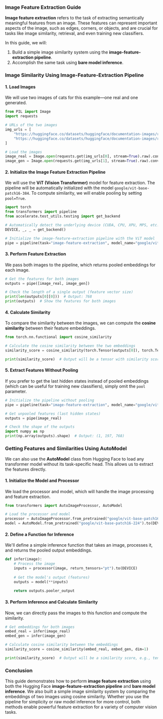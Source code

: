 ### Image Feature Extraction Guide

**Image feature extraction** refers to the task of extracting semantically meaningful features from an image. These features can represent important aspects of the image, such as edges, corners, or objects, and are crucial for tasks like image similarity, retrieval, and even training new classifiers.

In this guide, we will:
1. Build a simple image similarity system using the **image-feature-extraction pipeline**.
2. Accomplish the same task using **bare model inference**.

### Image Similarity Using Image-Feature-Extraction Pipeline

#### 1. Load Images

We will use two images of cats for this example—one real and one generated.

```python
from PIL import Image
import requests

# URLs of the two images
img_urls = [
    "https://huggingface.co/datasets/huggingface/documentation-images/resolve/main/cats.png", 
    "https://huggingface.co/datasets/huggingface/documentation-images/resolve/main/cats.jpeg"
]

# Load the images
image_real = Image.open(requests.get(img_urls[0], stream=True).raw).convert("RGB")
image_gen = Image.open(requests.get(img_urls[1], stream=True).raw).convert("RGB")
```

#### 2. Initialize the Image Feature Extraction Pipeline

We will use the **ViT (Vision Transformer)** model for feature extraction. The pipeline will be automatically initialized with the model `google/vit-base-patch16-384`. To compute similarity, we will enable pooling by setting `pool=True`.

```python
import torch
from transformers import pipeline
from accelerate.test_utils.testing import get_backend

# Automatically detect the underlying device (CUDA, CPU, XPU, MPS, etc.)
DEVICE, _, _ = get_backend()

# Initialize the image-feature-extraction pipeline with the ViT model
pipe = pipeline(task="image-feature-extraction", model_name="google/vit-base-patch16-384", device=DEVICE, pool=True)
```

#### 3. Perform Feature Extraction

We pass both images to the pipeline, which returns pooled embeddings for each image.

```python
# Get the features for both images
outputs = pipe([image_real, image_gen])

# Check the length of a single output (feature vector size)
print(len(outputs[0][0]))  # Output: 768
print(outputs)  # Show the features for both images
```

#### 4. Calculate Similarity

To compare the similarity between the images, we can compute the **cosine similarity** between their feature embeddings.

```python
from torch.nn.functional import cosine_similarity

# Calculate the cosine similarity between the two embeddings
similarity_score = cosine_similarity(torch.Tensor(outputs[0]), torch.Tensor(outputs[1]), dim=1)

print(similarity_score)  # Output will be a tensor with similarity score, e.g., tensor([0.6043])
```

#### 5. Extract Features Without Pooling

If you prefer to get the last hidden states instead of pooled embeddings (which can be useful for training new classifiers), simply omit the `pool` parameter.

```python
# Initialize the pipeline without pooling
pipe = pipeline(task="image-feature-extraction", model_name="google/vit-base-patch16-224", device=DEVICE)

# Get unpooled features (last hidden states)
outputs = pipe(image_real)

# Check the shape of the outputs
import numpy as np
print(np.array(outputs).shape)  # Output: (1, 197, 768)
```

### Getting Features and Similarities Using AutoModel

We can also use the **AutoModel** class from Hugging Face to load any transformer model without its task-specific head. This allows us to extract the features directly.

#### 1. Initialize the Model and Processor

We load the processor and model, which will handle the image processing and feature extraction.

```python
from transformers import AutoImageProcessor, AutoModel

# Load the processor and model
processor = AutoImageProcessor.from_pretrained("google/vit-base-patch16-224")
model = AutoModel.from_pretrained("google/vit-base-patch16-224").to(DEVICE)
```

#### 2. Define a Function for Inference

We'll define a simple inference function that takes an image, processes it, and returns the pooled output embeddings.

```python
def infer(image):
    # Process the image
    inputs = processor(image, return_tensors="pt").to(DEVICE)
    
    # Get the model's output (features)
    outputs = model(**inputs)
    
    return outputs.pooler_output
```

#### 3. Perform Inference and Calculate Similarity

Now, we can directly pass the images to this function and compute the similarity.

```python
# Get embeddings for both images
embed_real = infer(image_real)
embed_gen = infer(image_gen)

# Calculate cosine similarity between the embeddings
similarity_score = cosine_similarity(embed_real, embed_gen, dim=1)

print(similarity_score)  # Output will be a similarity score, e.g., tensor([0.6061], device='cuda:0')
```

### Conclusion

This guide demonstrates how to perform **image feature extraction** using both the Hugging Face **image-feature-extraction pipeline** and **bare model inference**. We also built a simple image similarity system by comparing the embeddings of two images using cosine similarity. Whether you use the pipeline for simplicity or raw model inference for more control, both methods enable powerful feature extraction for a variety of computer vision tasks.
